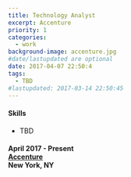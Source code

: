 ```yaml
---
title: Technology Analyst
excerpt: Accenture
priority: 1
categories:
  - work
background-image: accenture.jpg
#date/lastupdated are optional
date: 2017-04-07 22:50:4
tags:
  - TBD
#lastupdated: 2017-03-14 22:50:45
---
```


<h4>Skills</h4>
<ul class="techlist">
<li><span class="tech">TBD</span></li>
</ul>

<h4>April 2017 - Present<br>
<a href = "https://www.accenture.com" target="_blank">Accenture</a><br>
New York, NY</h4>
